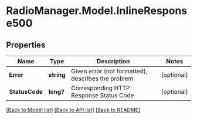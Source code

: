 # RadioManager.Model.InlineResponse500
## Properties

Name | Type | Description | Notes
------------ | ------------- | ------------- | -------------
**Error** | **string** | Given error (not formatted), describes the problem. | [optional] 
**StatusCode** | **long?** | Corresponding HTTP Response Status Code | [optional] 

[[Back to Model list]](../README.md#documentation-for-models) [[Back to API list]](../README.md#documentation-for-api-endpoints) [[Back to README]](../README.md)

